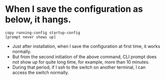 # When I save the configuration as below, it hangs.

```
copy running-config startup-config
[prompt never shows up]
```

- Just after installation, when I save the configuration at first time, it works normally.
- But from the second initiation of the above command, CLI prompt does not show up for quite long time, for example, more than 10 minutes.
- During that period, if I ssh to the switch on another terminal, I can access the switch normally.
